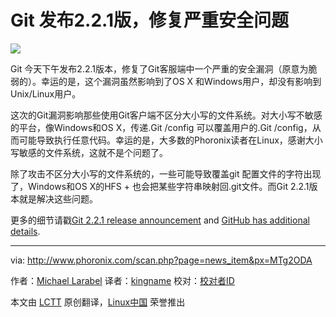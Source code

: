 Git 发布2.2.1版，修复严重安全问题
================================================================================
![](http://www.phoronix.com/assets/categories/freesoftware.jpg)

Git 今天下午发布2.2.1版本，修复了Git客服端中一个严重的安全漏洞（原意为脆弱的）。幸运的是，这个漏洞虽然影响到了OS X 和Windows用户，却没有影响到Unix/Linux用户。

这次的Git漏洞影响那些使用Git客户端不区分大小写的文件系统。对大小写不敏感的平台，像Windows和OS X，传递.Git /config 可以覆盖用户的.Git /config，从而可能导致执行任意代码。幸运的是，大多数的Phoronix读者在Linux，感谢大小写敏感的文件系统，这就不是个问题了。

除了攻击不区分大小写的文件系统的，一些可能导致覆盖git 配置文件的字符出现了，Windows和OS X的HFS + 也会把某些字符串映射回.git文件。而Git 2.2.1版本就是解决这些问题。

更多的细节请戳[Git 2.2.1 release announcement][1] and [GitHub has additional details][2].

--------------------------------------------------------------------------------
via: http://www.phoronix.com/scan.php?page=news_item&px=MTg2ODA

作者：[Michael Larabel][a]
译者：[kingname](https://github.com/kingname)
校对：[校对者ID](https://github.com/校对者ID)

本文由 [LCTT](https://github.com/LCTT/TranslateProject) 原创翻译，[Linux中国](http://linux.cn/) 荣誉推出

[a]:http://www.michaellarabel.com/
[1]:http://article.gmane.org/gmane.linux.kernel/1853266
[2]:https://github.com/blog/1938-git-client-vulnerability-announced
